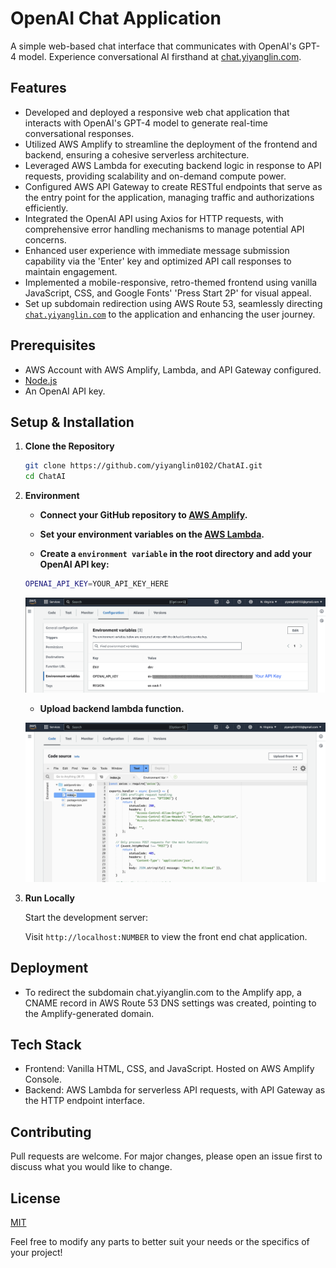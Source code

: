# OpenAI Chat Application

A simple web-based chat interface that communicates with OpenAI's GPT-4 model. Experience conversational AI firsthand at [chat.yiyanglin.com](http://chat.yiyanglin.com).

## Features

- Developed and deployed a responsive web chat application that interacts with OpenAI's GPT-4 model to generate real-time conversational responses.
- Utilized AWS Amplify to streamline the deployment of the frontend and backend, ensuring a cohesive serverless architecture.
- Leveraged AWS Lambda for executing backend logic in response to API requests, providing scalability and on-demand compute power.
- Configured AWS API Gateway to create RESTful endpoints that serve as the entry point for the application, managing traffic and authorizations efficiently.
- Integrated the OpenAI API using Axios for HTTP requests, with comprehensive error handling mechanisms to manage potential API concerns.
- Enhanced user experience with immediate message submission capability via the 'Enter' key and optimized API call responses to maintain engagement.
- Implemented a mobile-responsive, retro-themed frontend using vanilla JavaScript, CSS, and Google Fonts' 'Press Start 2P' for visual appeal.
- Set up subdomain redirection using AWS Route 53, seamlessly directing [`chat.yiyanglin.com`](https://aws.amazon.com/amplify/) to the application and enhancing the user journey.

## Prerequisites

- AWS Account with AWS Amplify, Lambda, and API Gateway configured.
- [Node.js](https://nodejs.org/)
- An OpenAI API key.

## Setup & Installation

1. **Clone the Repository**

   ```bash
   git clone https://github.com/yiyanglin0102/ChatAI.git
   cd ChatAI
   ```

2. **Environment**

   - **Connect your GitHub repository to [AWS Amplify](https://aws.amazon.com/amplify/).**

   - **Set your environment variables on the  [AWS Lambda](https://aws.amazon.com/lambda/).**

   - **Create a `environment variable` in the root directory and add your OpenAI API key:**

   ```bash
   OPENAI_API_KEY=YOUR_API_KEY_HERE
   ```

   ![Environment Variable](./files/environment.png)

   - **Upload backend lambda function.**

    ![Environment Variable](./files/backend_code.png)

3. **Run Locally**

   Start the development server:

   Visit `http://localhost:NUMBER` to view the front end chat application.

## Deployment
 - To redirect the subdomain chat.yiyanglin.com to the Amplify app, a CNAME record in AWS Route 53 DNS settings was created, pointing to the Amplify-generated domain.
## Tech Stack

   - Frontend: Vanilla HTML, CSS, and JavaScript. Hosted on AWS Amplify Console.
   - Backend: AWS Lambda for serverless API requests, with API Gateway as the HTTP endpoint interface.

## Contributing
   Pull requests are welcome. For major changes, please open an issue first to discuss what you would like to change.

## License

   [MIT](https://choosealicense.com/licenses/mit/)

   Feel free to modify any parts to better suit your needs or the specifics of your project!
